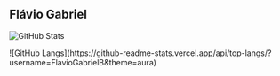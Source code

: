 ## Flávio Gabriel 

![GitHub Stats](https://github-readme-stats.vercel.app/api?username=FlavioGabrielB&show_icons=true&theme=aura)
<div style = "height: 60ptx">
![GitHub Langs](https://github-readme-stats.vercel.app/api/top-langs/?username=FlavioGabrielB&theme=aura)
</div>

